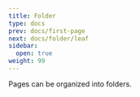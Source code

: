 ```yaml
---
title: Folder
type: docs
prev: docs/first-page
next: docs/folder/leaf
sidebar:
  open: true
weight: 99
---
```


Pages can be organized into folders.
